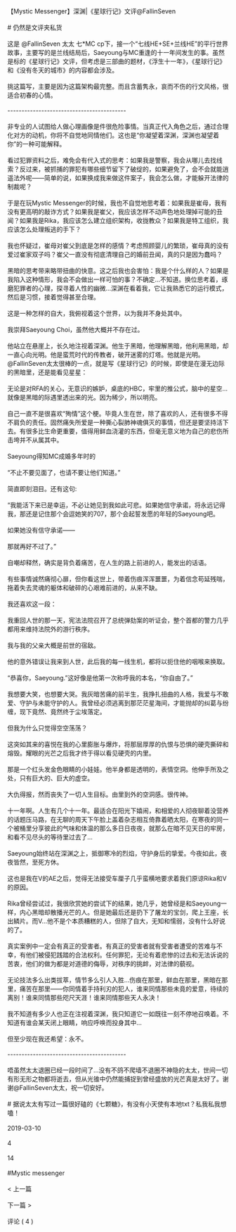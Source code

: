 <br/><br/>【Mystic Messenger】深渊|《星球行记》文评@FallinSeven<br/><br/># 仍然是文评夹私货<br/><br/>这是 @FallinSeven 太太 七*MC cp下，接一个“七线HE+SE+兰线HE”的平行世界故事，主要写的是兰线结局后，Saeyoung与MC重逢的十一年间发生的事。虽然是标的《星球行记》文评，但考虑是三部曲的题材，《浮生十一年》，《星球行记》和《没有冬天的城市》的内容都会涉及。<br/><br/>挑这篇写，主要是因为这篇架构最完整。而且含蓄隽永，哀而不伤的行文风格，很适合初春的心情。<br/><br/>------------------------------------------<br/><br/>非专业的人试图给人做心理画像是件很危险事情。当真正代入角色之后，通过合理化对方的动机，你将不自觉地同情他们。这也是“你凝望着深渊，深渊也凝望着你”的一种可能解释。<br/><br/>看过犯罪资料之后，难免会有代入式的思考：如果我是警察，我会从哪儿去找线索？反过来，被抓捕的罪犯有哪些细节留下了破绽的，如果避免了，会不会就能逍遥法外呢——简单的说，如果换成我来做这件案子，我会怎么做，才能躲开法律的制裁呢？<br/><br/>于是在玩Mystic Messenger的时候，我也不自觉地思考着：如果我是崔母，我有没有更高明的敲诈方式？如果我是崔父，我应该怎样不动声色地处理掉可能的丑闻？如果我是Rika，我应该怎么建立组织架构，收拢教众？如果我是特工组织，我应该怎么处理叛逃的手下？<br/><br/>我也怀疑过，崔母对崔父到底是怎样的感情？考虑照顾婴儿的繁琐，崔母真的没有爱过崔家双子吗？崔父一直没有彻底清理自己的婚前丑闻，真的只是因为蠢吗？<br/><br/>黑暗的思考带来略带扭曲的快意。这之后我也会害怕：我是个什么样的人？如果是我陷入这种情形，我会不会做出一样可怕的事？不确定...不知道。换位思考着，琢磨犯罪者的心理，探寻着人性的幽微...深渊在看着我，它让我熟悉它的运行模式，然后是习惯，接着觉得甚至合理。<br/><br/>这是一种怎样的自大，我俯视着这个世界，以为我并不身处其中。<br/><br/>我崇拜Saeyoung Choi，虽然他大概并不存在过。<br/><br/>他站立在悬崖上，长久地注视着深渊。他生于黑暗，他理解黑暗，他利用黑暗，却一直心向光明。他是蛮荒时代的传教者，破开迷雾的灯塔。他就是光明。@FallinSeven太太很棒的一点，就是写《星球行记》的时候，即使是在漫无边际的黑暗里，还是能看见星星：<br/><br/>无论是对RFA的关心，无意识的嫉妒，桌底的HBC，牢里的推公式，脑中的星空...就像是黑暗的际遇里透出来的光。因为稀少，所以明亮。<br/><br/>自己一直不是很喜欢“殉情”这个梗。毕竟人生在世，除了喜欢的人，还有很多不得不肩负的责任。固然痛失所爱是一种撕心裂肺神魂俱灭的事情，但还是要坚持活下去。有很多比生命更重要，值得用鲜血浇灌的东西，但毫无意义地为自己的悲伤所击垮并不从属其中。<br/><br/>Saeyoung得知MC成婚多年时的<br/><br/>“不止不要见面了，也请不要让他们知道。”<br/><br/>简直即刻泪目。还有这句:<br/><br/>“我能活下来已是幸运，不必让她见到我如此可悲。如果她信守承诺，将永远记得我，那还是记住那个会逗她笑的707，那个会起誓发愿的年轻的Saeyoung吧。<br/><br/>如果她没有信守承诺——<br/><br/>那就再好不过了。”<br/><br/>自嘲却释然，确实是背负着痛苦，在人生的路上前进的人，能发出的话语。<br/><br/>有些事情诚然痛彻心扉，但你看这世上，带着伤痕浑浑噩噩，为着信念苟延残喘，拖着失去灵魂的躯体和破碎的心艰难前进的，从来不缺。<br/><br/>我还喜欢这一段：<br/><br/>我重回人世的那一天，宪法法院召开了总统弹劾案的听证会，整个首都的警力几乎都用来维持法院外的游行秩序。<br/><br/>我与我的父亲大概是前世的宿敌。<br/><br/>他的意外错误让我来到人世，此后我的每一线生机，都将以扼住他的咽喉来换取。<br/><br/>“恭喜你，Saeyoung.”这好像是他第一次称呼我的本名，“你自由了。”<br/><br/>我想要大笑，也想要大哭。我灰暗苦痛的前半生，我挣扎扭曲的人格，我爱与不敢爱、守护与未能守护的人。我曾经必须逃离到那茫茫星海间，才能抛却的纠葛与纷缠，现下竟然、竟然终于尘埃落定。<br/><br/>但我为什么只觉得空空荡荡？<br/><br/>这突如其来的喜悦在我的心里膨胀与爆炸，将那层厚厚的仇恨与恐惧的硬壳撕碎和熔毁。耀眼的光芒之后我才终于得以看见硬壳的内里。<br/><br/>那是一个红头发金色眼睛的小娃娃。他半身都是透明的，表情空洞。他伸手所及之处，只有巨大的、巨大的虚空。<br/><br/>大仇得报，然而丧失了一切人生目标。由里到外的空洞感。很传神。<br/><br/>十一年啊。人生有几个十一年。最适合在阳光下嬉闹，和相爱的人彻夜聊着没营养的话题压马路，在无聊的周天下午脸上盖着杂志相互倚靠着晒太阳，在寒夜的同一个被桶里分享彼此的气味和体温的那么多日日夜夜，就那么在暗不见天日的牢房，和看不见尽头的等待里过去了...<br/><br/>Saeyoung始终站在深渊之上，抵御寒冷的烈焰，守护身后的挚爱。今夜如此，夜夜皆然，至死方休。<br/><br/>这也是我在V的AE之后，觉得无法接受车厘子几乎蛮横地要求着我们原谅Rika和V的原因。<br/><br/>Rika曾经尝试过，我很欣赏她的尝试下的结果，她几乎，她曾经是和Saeyoung一样，内心黑暗却散播光芒的人。但是她最后还是扔下了屠龙的宝剑，爬上王座，长出鳞片。而V...他不是个本质糟糕的人，但除了自大，无知和懦弱，没有什么好说的了。<br/><br/>真实案例中一定会有真正的受害者。有真正的受害者就有受害者遭受的苦难与不幸，有他们被侵犯践踏的合法权利。任何罪犯，无论有着悲惨的过去和无法诉说的苦衷，他们的做为都是对道德的侮辱，对秩序的挑衅，对法律的藐视。<br/><br/>无论技法多么出类拔萃，情节多么引人入胜...伤痕在那里，鲜血在那里，黑暗在那里，痛苦在那里——你同情着手持利刃的犯人，谁来同情那些未竟的爱意，待续的离别！谁来同情那些咫尺天涯！谁来同情那些天人永决！<br/><br/>我不知道有多少人也正在注视着深渊，我只知道它一如既往一刻不停地召唤着。不知道有谁会某天闭上眼睛，响应呼唤而投身其中...<br/><br/>但至少现在我还希望：永不。<br/><br/>------------------------------------------<br/><br/>唔虽然太太退圈已经一段时间了...没有不鸽不爬墙不退圈不神隐的太太，世间一切有形无形之物都将逝去，但从光锥中仍然能捕捉到曾经盛放的光芒真是太好了。谢谢@FallinSeven太太，祝一切安好。<br/><br/># 据说太太有写过一篇很好磕的《七颗糖》，有没有小天使有本地txt？私我私我想嗑！<br/><br/>2019-03-10<br/><br/>4<br/><br/>14<br/><br/>#Mystic messenger<br/><br/>< 上一篇<br/><br/>下一篇 ><br/><br/>评论 ( 4 )<br/><br/>